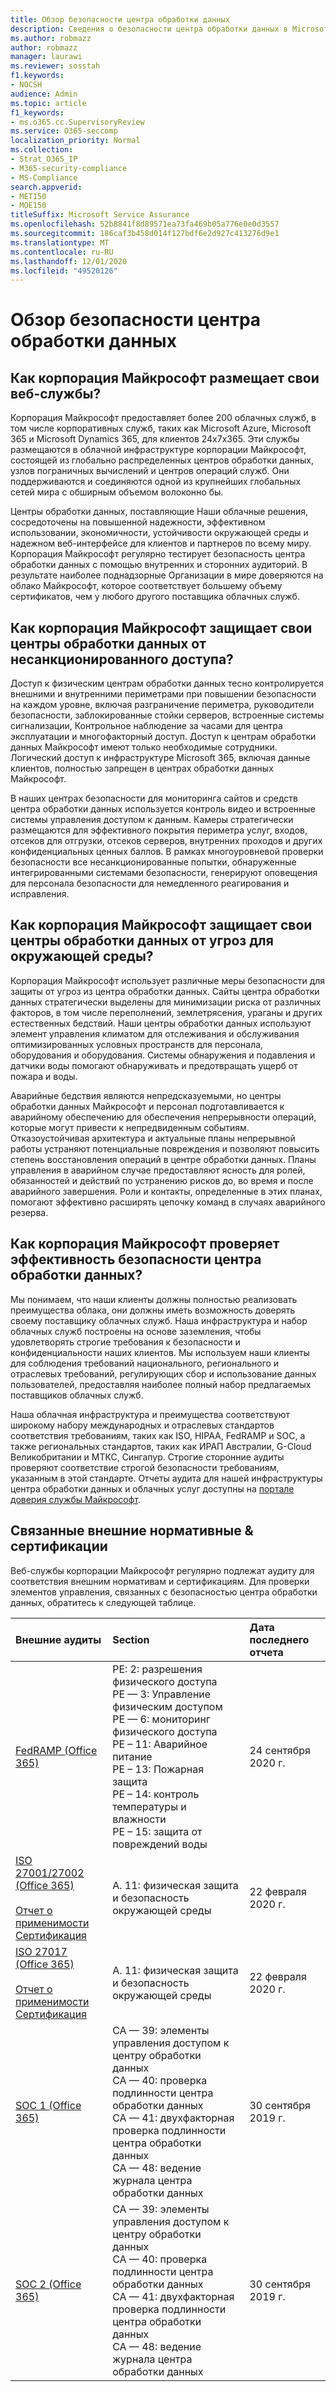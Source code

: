 ```yaml
---
title: Обзор безопасности центра обработки данных
description: Сведения о безопасности центра обработки данных в Microsoft 365
ms.author: robmazz
author: robmazz
manager: laurawi
ms.reviewer: sosstah
f1.keywords:
- NOCSH
audience: Admin
ms.topic: article
f1_keywords:
- ms.o365.cc.SupervisoryReview
ms.service: O365-seccomp
localization_priority: Normal
ms.collection:
- Strat_O365_IP
- M365-security-compliance
- MS-Compliance
search.appverid:
- MET150
- MOE150
titleSuffix: Microsoft Service Assurance
ms.openlocfilehash: 52b8841f8d89571ea73fa469b05a776e0e0d3557
ms.sourcegitcommit: 186caf3b458d014f127bdf6e2d927c413276d9e1
ms.translationtype: MT
ms.contentlocale: ru-RU
ms.lasthandoff: 12/01/2020
ms.locfileid: "49520126"
---
```

# <a name="datacenter-security-overview"></a>Обзор безопасности центра обработки данных

## <a name="how-does-microsoft-host-its-online-services"></a>Как корпорация Майкрософт размещает свои веб-службы?

Корпорация Майкрософт предоставляет более 200 облачных служб, в том числе корпоративных служб, таких как Microsoft Azure, Microsoft 365 и Microsoft Dynamics 365, для клиентов 24x7x365. Эти службы размещаются в облачной инфраструктуре корпорации Майкрософт, состоящей из глобально распределенных центров обработки данных, узлов пограничных вычислений и центров операций служб. Они поддерживаются и соединяются одной из крупнейших глобальных сетей мира с обширным объемом волоконно бы.

Центры обработки данных, поставляющие Наши облачные решения, сосредоточены на повышенной надежности, эффективном использовании, экономичности, устойчивости окружающей среды и надежном веб-интерфейсе для клиентов и партнеров по всему миру. Корпорация Майкрософт регулярно тестирует безопасность центра обработки данных с помощью внутренних и сторонних аудиторий. В результате наиболее поднадзорные Организации в мире доверяются на облако Майкрософт, которое соответствует большему объему сертификатов, чем у любого другого поставщика облачных служб.

## <a name="how-does-microsoft-protect-its-datacenters-from-unauthorized-access"></a>Как корпорация Майкрософт защищает свои центры обработки данных от несанкционированного доступа?

Доступ к физическим центрам обработки данных тесно контролируется внешними и внутренними периметрами при повышении безопасности на каждом уровне, включая разграничение периметра, руководители безопасности, заблокированные стойки серверов, встроенные системы сигнализации, Контрольное наблюдение за часами для центра эксплуатации и многофакторный доступ. Доступ к центрам обработки данных Майкрософт имеют только необходимые сотрудники. Логический доступ к инфраструктуре Microsoft 365, включая данные клиентов, полностью запрещен в центрах обработки данных Майкрософт.

В наших центрах безопасности для мониторинга сайтов и средств центра обработки данных используется контроль видео и встроенные системы управления доступом к данным. Камеры стратегически размещаются для эффективного покрытия периметра услуг, входов, отсеков для отгрузки, отсеков серверов, внутренних проходов и других конфиденциальных ценных баллов. В рамках многоуровневой проверки безопасности все несанкционированные попытки, обнаруженные интегрированными системами безопасности, генерируют оповещения для персонала безопасности для немедленного реагирования и исправления.

## <a name="how-does-microsoft-protect-its-datacenters-from-environmental-hazards"></a>Как корпорация Майкрософт защищает свои центры обработки данных от угроз для окружающей среды?

Корпорация Майкрософт использует различные меры безопасности для защиты от угроз из центра обработки данных. Сайты центра обработки данных стратегически выделены для минимизации риска от различных факторов, в том числе переполнений, землетрясения, ураганы и других естественных бедствий. Наши центры обработки данных используют элемент управления климатом для отслеживания и обслуживания оптимизированных условных пространств для персонала, оборудования и оборудования. Системы обнаружения и подавления и датчики воды помогают обнаруживать и предотвращать ущерб от пожара и воды.

Аварийные бедствия являются непредсказуемыми, но центры обработки данных Майкрософт и персонал подготавливается к аварийному обеспечению для обеспечения непрерывности операций, которые могут привести к непредвиденным событиям. Отказоустойчивая архитектура и актуальные планы непрерывной работы устраняют потенциальные повреждения и позволяют повысить степень восстановления операций в центре обработки данных. Планы управления в аварийном случае предоставляют ясность для ролей, обязанностей и действий по устранению рисков до, во время и после аварийного завершения. Роли и контакты, определенные в этих планах, помогают эффективно расширять цепочку команд в случаях аварийного резерва.

## <a name="how-does-microsoft-verify-the-effectiveness-of-datacenter-security"></a>Как корпорация Майкрософт проверяет эффективность безопасности центра обработки данных?

Мы понимаем, что наши клиенты должны полностью реализовать преимущества облака, они должны иметь возможность доверять своему поставщику облачных служб. Наша инфраструктура и набор облачных служб построены на основе заземления, чтобы удовлетворять строгие требования к безопасности и конфиденциальности наших клиентов. Мы используем наши клиенты для соблюдения требований национального, регионального и отраслевых требований, регулирующих сбор и использование данных пользователей, предоставляя наиболее полный набор предлагаемых поставщиков облачных служб.

Наша облачная инфраструктура и преимущества соответствуют широкому набору международных и отраслевых стандартов соответствия требованиям, таких как ISO, HIPAA, FedRAMP и SOC, а также региональных стандартов, таких как ИРАП Австралии, G-Cloud Великобритании и МТКС, Сингапур. Строгие сторонние аудиты проверяют соответствие строгой безопасности требованиям, указанным в этой стандарте. Отчеты аудита для нашей инфраструктуры центра обработки данных и облачных услуг доступны на [портале доверия службы Майкрософт](https://servicetrust.microsoft.com/).

## <a name="related-external-regulations--certifications"></a>Связанные внешние нормативные & сертификации

Веб-службы корпорации Майкрософт регулярно подлежат аудиту для соответствия внешним нормативам и сертификациям. Для проверки элементов управления, связанных с безопасностью центра обработки данных, обратитесь к следующей таблице.

| **Внешние аудиты** | **Section** | **Дата последнего отчета** |
|:--------------------|:------------|:-----------------------|  
| [FedRAMP (Office 365)](https://compliance.microsoft.com/compliancemanager) | PE: 2: разрешения физического доступа <br> PE — 3: Управление физическим доступом <br> PE — 6: мониторинг физического доступа <br> PE – 11: Аварийное питание <br> PE – 13: Пожарная защита <br> PE – 14: контроль температуры и влажности <br> PE – 15: защита от повреждений воды | 24 сентября 2020 г. |
| [ISO 27001/27002 (Office 365)](https://servicetrust.microsoft.com/ViewPage/MSComplianceGuideV3?command=Download&downloadType=Document&downloadId=d7864d4f-e053-4cc4-a964-fa526d07c3be&tab=7027ead0-3d6b-11e9-b9e1-290b1eb4cdeb&docTab=7027ead0-3d6b-11e9-b9e1-290b1eb4cdeb_ISO_Reports) <br><br> [Отчет о применимости](https://servicetrust.microsoft.com/ViewPage/MSComplianceGuide?command=Download&downloadType=Document&downloadId=8ee1e46b-2ada-4e7b-bb7d-4c55a8cb6fcd&docTab=4ce99610-c9c0-11e7-8c2c-f908a777fa4d_ISO_Reports) <br> [Сертификация](https://servicetrust.microsoft.com/ViewPage/MSComplianceGuideV3?command=Download&downloadType=Document&downloadId=1e84a14a-2468-45ac-9412-5e53250d57ec&tab=7027ead0-3d6b-11e9-b9e1-290b1eb4cdeb&docTab=7027ead0-3d6b-11e9-b9e1-290b1eb4cdeb_ISO_Reports) | A. 11: физическая защита и безопасность окружающей среды | 22 февраля 2020 г. |
| [ISO 27017 (Office 365)](https://servicetrust.microsoft.com/ViewPage/MSComplianceGuideV3?command=Download&downloadType=Document&downloadId=d7864d4f-e053-4cc4-a964-fa526d07c3be&tab=7027ead0-3d6b-11e9-b9e1-290b1eb4cdeb&docTab=7027ead0-3d6b-11e9-b9e1-290b1eb4cdeb_ISO_Reports) <br><br> [Отчет о применимости](https://servicetrust.microsoft.com/ViewPage/MSComplianceGuide?command=Download&downloadType=Document&downloadId=8ee1e46b-2ada-4e7b-bb7d-4c55a8cb6fcd&docTab=4ce99610-c9c0-11e7-8c2c-f908a777fa4d_ISO_Reports) <br> [Сертификация](https://servicetrust.microsoft.com/ViewPage/MSComplianceGuideV3?command=Download&downloadType=Document&downloadId=70de0999-5451-43a3-9ef4-761e8fbfb1a3&tab=7027ead0-3d6b-11e9-b9e1-290b1eb4cdeb&docTab=7027ead0-3d6b-11e9-b9e1-290b1eb4cdeb_ISO_Reports) | A. 11: физическая защита и безопасность окружающей среды | 22 февраля 2020 г. |
| [SOC 1 (Office 365)](https://servicetrust.microsoft.com/ViewPage/MSComplianceGuideV3?command=Download&downloadType=Document&downloadId=b07c0f7b-6bd5-4544-8255-7a5f14bf914a&tab=7027ead0-3d6b-11e9-b9e1-290b1eb4cdeb&docTab=7027ead0-3d6b-11e9-b9e1-290b1eb4cdeb_SOC_/_SSAE_16_Reports) | CA — 39: элементы управления доступом к центру обработки данных <br> CA — 40: проверка подлинности центра обработки данных <br> CA — 41: двухфакторная проверка подлинности центра обработки данных <br> CA — 48: ведение журнала центра обработки данных | 30 сентября 2019 г. |
| [SOC 2 (Office 365)](https://servicetrust.microsoft.com/ViewPage/MSComplianceGuideV3?command=Download&downloadType=Document&downloadId=fa062990-e758-4ddc-ace3-7fb21a301d09&tab=7027ead0-3d6b-11e9-b9e1-290b1eb4cdeb&docTab=7027ead0-3d6b-11e9-b9e1-290b1eb4cdeb_SOC_/_SSAE_16_Rep-11e9-b9e1-290b1eb4cdeb_SOC_/_SSAE_16_Reports) | CA — 39: элементы управления доступом к центру обработки данных <br> CA — 40: проверка подлинности центра обработки данных <br> CA — 41: двухфакторная проверка подлинности центра обработки данных <br> CA — 48: ведение журнала центра обработки данных | 30 сентября 2019 г. |
